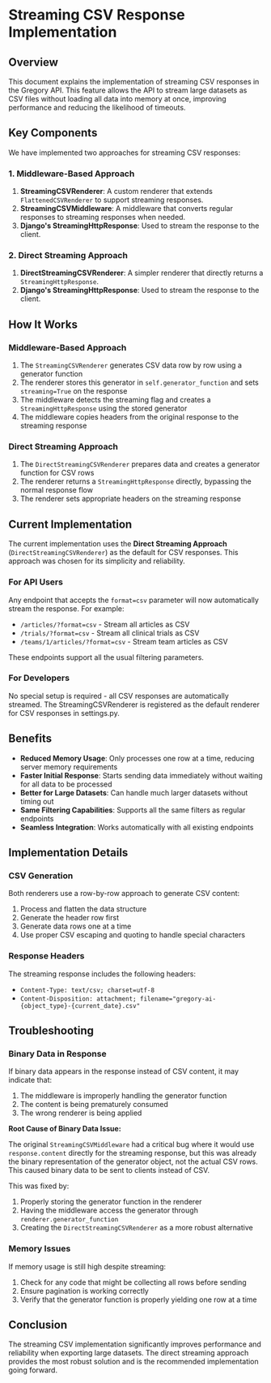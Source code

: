 # Streaming CSV Response Implementation

## Overview

This document explains the implementation of streaming CSV responses in the Gregory API. This feature allows the API to stream large datasets as CSV files without loading all data into memory at once, improving performance and reducing the likelihood of timeouts.

## Key Components

We have implemented two approaches for streaming CSV responses:

### 1. Middleware-Based Approach

1. **StreamingCSVRenderer**: A custom renderer that extends `FlattenedCSVRenderer` to support streaming responses.
2. **StreamingCSVMiddleware**: A middleware that converts regular responses to streaming responses when needed.
3. **Django's StreamingHttpResponse**: Used to stream the response to the client.

### 2. Direct Streaming Approach

1. **DirectStreamingCSVRenderer**: A simpler renderer that directly returns a `StreamingHttpResponse`.
2. **Django's StreamingHttpResponse**: Used to stream the response to the client.

## How It Works

### Middleware-Based Approach

1. The `StreamingCSVRenderer` generates CSV data row by row using a generator function
2. The renderer stores this generator in `self.generator_function` and sets `streaming=True` on the response
3. The middleware detects the streaming flag and creates a `StreamingHttpResponse` using the stored generator
4. The middleware copies headers from the original response to the streaming response

### Direct Streaming Approach

1. The `DirectStreamingCSVRenderer` prepares data and creates a generator function for CSV rows
2. The renderer returns a `StreamingHttpResponse` directly, bypassing the normal response flow
3. The renderer sets appropriate headers on the streaming response

## Current Implementation

The current implementation uses the **Direct Streaming Approach** (`DirectStreamingCSVRenderer`) as the default for CSV responses. This approach was chosen for its simplicity and reliability.

### For API Users

Any endpoint that accepts the `format=csv` parameter will now automatically stream the response. For example:

- `/articles/?format=csv` - Stream all articles as CSV
- `/trials/?format=csv` - Stream all clinical trials as CSV
- `/teams/1/articles/?format=csv` - Stream team articles as CSV

These endpoints support all the usual filtering parameters.

### For Developers

No special setup is required - all CSV responses are automatically streamed. The StreamingCSVRenderer is registered as the default renderer for CSV responses in settings.py.

## Benefits

- **Reduced Memory Usage**: Only processes one row at a time, reducing server memory requirements
- **Faster Initial Response**: Starts sending data immediately without waiting for all data to be processed
- **Better for Large Datasets**: Can handle much larger datasets without timing out
- **Same Filtering Capabilities**: Supports all the same filters as regular endpoints
- **Seamless Integration**: Works automatically with all existing endpoints

## Implementation Details

### CSV Generation

Both renderers use a row-by-row approach to generate CSV content:

1. Process and flatten the data structure
2. Generate the header row first
3. Generate data rows one at a time
4. Use proper CSV escaping and quoting to handle special characters

### Response Headers

The streaming response includes the following headers:

- `Content-Type: text/csv; charset=utf-8`
- `Content-Disposition: attachment; filename="gregory-ai-{object_type}-{current_date}.csv"`

## Troubleshooting

### Binary Data in Response

If binary data appears in the response instead of CSV content, it may indicate that:

1. The middleware is improperly handling the generator function
2. The content is being prematurely consumed
3. The wrong renderer is being applied

**Root Cause of Binary Data Issue:**

The original `StreamingCSVMiddleware` had a critical bug where it would use `response.content` directly for the streaming response, but this was already the binary representation of the generator object, not the actual CSV rows. This caused binary data to be sent to clients instead of CSV.

This was fixed by:
1. Properly storing the generator function in the renderer
2. Having the middleware access the generator through `renderer.generator_function` 
3. Creating the `DirectStreamingCSVRenderer` as a more robust alternative

### Memory Issues

If memory usage is still high despite streaming:

1. Check for any code that might be collecting all rows before sending
2. Ensure pagination is working correctly
3. Verify that the generator function is properly yielding one row at a time

## Conclusion

The streaming CSV implementation significantly improves performance and reliability when exporting large datasets. The direct streaming approach provides the most robust solution and is the recommended implementation going forward.